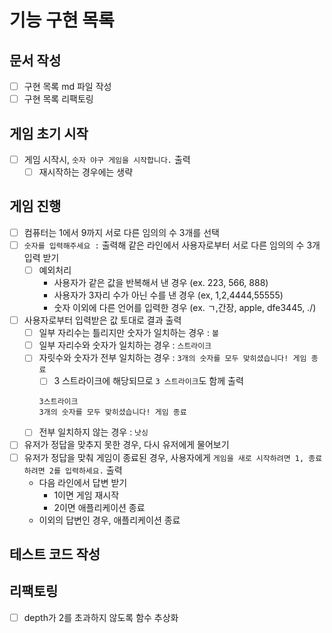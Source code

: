# 기능 구현 목록

## 문서 작성

- [ ] 구현 목록 md 파일 작성
- [ ] 구현 목록 리팩토링

## 게임 초기 시작

- [ ] 게임 시작시, `숫자 야구 게임을 시작합니다.` 출력
  - [ ] 재시작하는 경우에는 생략

## 게임 진행

- [ ] 컴퓨터는 1에서 9까지 서로 다른 임의의 수 3개를 선택
- [ ] `숫자를 입력해주세요 :` 출력해 같은 라인에서 사용자로부터 서로 다른 임의의 수 3개 입력 받기
  - [ ] 예외처리
    - 사용자가 같은 값을 반복해서 낸 경우 (ex. 223, 566, 888)
    - 사용자가 3자리 수가 아닌 수를 낸 경우 (ex, 1,2,4444,55555)
    - 숫자 이외에 다른 언어를 입력한 경우 (ex. ㄱ,간장, apple, dfe3445, ./)
- [ ] 사용자로부터 입력받은 값 토대로 결과 출력
  - [ ] 일부 자리수는 틀리지만 숫자가 일치하는 경우 : `볼`
  - [ ] 일부 자리수와 숫자가 일치하는 경우 : `스트라이크`
  - [ ] 자릿수와 숫자가 전부 일치하는 경우 : `3개의 숫자를 모두 맞히셨습니다! 게임 종료`
    - [ ] 3 스트라이크에 해당되므로 `3 스트라이크`도 함께 출력
    ```
    3스트라이크
    3개의 숫자를 모두 맞히셨습니다! 게임 종료
    ```
  - [ ] 전부 일치하지 않는 경우 : `낫싱`
- [ ] 유저가 정답을 맞추지 못한 경우, 다시 유저에게 물어보기
- [ ] 유저가 정답을 맞춰 게임이 종료된 경우, 사용자에게 `게임을 새로 시작하려면 1, 종료하려면 2를 입력하세요.` 출력
  - 다음 라인에서 답변 받기
    - 1이면 게임 재시작
    - 2이면 애플리케이션 종료
  - 이외의 답변인 경우, 애플리케이션 종료

## 테스트 코드 작성

## 리팩토링

- [ ] depth가 2를 초과하지 않도록 함수 추상화
